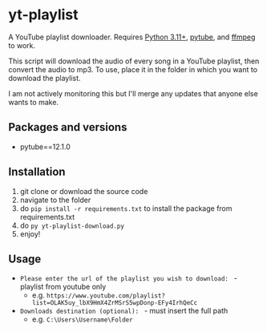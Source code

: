 # yt-playlist

A YouTube playlist downloader. Requires [Python 3.11+](https://www.python.org/downloads/), [pytube](https://github.com/nficano/pytube), and [ffmpeg](https://www.ffmpeg.org/) to work.

This script will download the audio of every song in a YouTube playlist, then convert the audio to mp3. To use, place it in the folder in which you want to download the playlist.

I am not actively monitoring this but I'll merge any updates that anyone else wants to make.

## Packages and versions

- pytube==12.1.0

## Installation

1. git clone or download the source code
2. navigate to the folder
3. do `pip install -r requirements.txt` to install the package from requirements.txt
4. do `py yt-playlist-download.py`
5. enjoy!

## Usage

- `Please enter the url of the playlist you wish to download: ` - playlist from youtube only
  - e.g. `https://www.youtube.com/playlist?list=OLAK5uy_lbX9HmX4ZrMSrS5wpDonp-EFy4IrhQeCc`
- `Downloads destination (optional): ` - must insert the full path
  - e.g. `C:\Users\Username\Folder`
